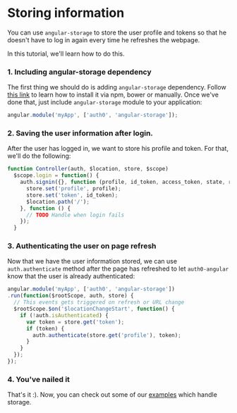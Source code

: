 # Storing information

You can use `angular-storage` to store the user profile and tokens so that he doesn't have to log in again every time he refreshes the webpage. 

In this tutorial, we'll learn how to do this.

### 1. Including angular-storage dependency

The first thing we should do is adding `angular-storage` dependency. Follow [this link](https://github.com/auth0/angular-storage#installing-it) to learn how to install it via npm, bower or manually. Once we've done that, just include `angular-storage` module to your application:

````js
angular.module('myApp', ['auth0', 'angular-storage']);
````

### 2. Saving the user information after login.

After the user has logged in, we want to store his profile and token. For that, we'll do the following:


````js
function Controller(auth, $location, store, $scope)
  $scope.login = function() {
    auth.signin({}, function (profile, id_token, access_token, state, refresh_token) {
      store.set('profile', profile);
      store.set('token', id_token);
      $location.path('/');
    }, function () {
      // TODO Handle when login fails
    });
  }
````

### 3. Authenticating the user on page refresh

Now that we have the user information stored, we can use `auth.authenticate` method after the page has refreshed to let `auth0-angular` know that the user is already authenticated:

````js
angular.module('myApp', ['auth0', 'angular-storage'])
.run(function($rootScope, auth, store) {
  // This events gets triggered on refresh or URL change
  $rootScope.$on('$locationChangeStart', function() {
    if (!auth.isAuthenticated) {
      var token = store.get('token');
      if (token) {
        auth.authenticate(store.get('profile'), token);
      }
    }
  });
});
````

### 4. You've nailed it

That's it :). Now, you can check out some of our [examples](https://github.com/auth0/auth0-angular/tree/master/examples) which handle storage. 

